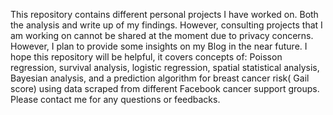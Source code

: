 
This repository contains different personal projects I have worked on. Both the analysis and write up of my findings. However, consulting projects that I am working on cannot be shared at the moment due to privacy concerns. However, I plan to provide some insights on my Blog in the near future.
I hope this repository will be helpful, it covers concepts of: Poisson regression, survival analysis, logistic regression, spatial statistical analysis, 
Bayesian analysis, and a prediction algorithm for breast cancer risk( Gail score) using data scraped from different Facebook cancer support groups.
Please contact me for any questions or feedbacks.
